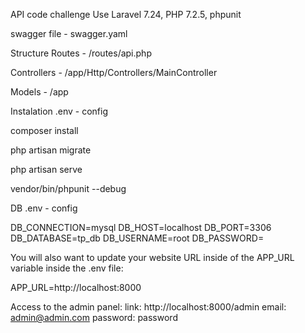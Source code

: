 API code challenge
Use Laravel 7.24, PHP 7.2.5, phpunit

swagger file - swagger.yaml

Structure
Routes - /routes/api.php

Controllers - /app/Http/Controllers/MainController

Models - /app

Instalation
.env - config

composer install

php artisan migrate

php artisan serve

vendor/bin/phpunit --debug

DB
.env - config

DB_CONNECTION=mysql DB_HOST=localhost DB_PORT=3306 DB_DATABASE=tp_db DB_USERNAME=root DB_PASSWORD=

You will also want to update your website URL inside of the APP_URL variable inside the .env file:

APP_URL=http://localhost:8000


Access to the admin panel:
link: http://localhost:8000/admin
email: admin@admin.com
password: password


